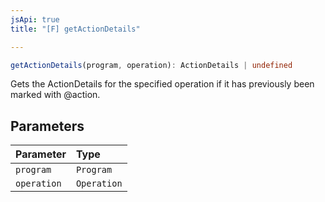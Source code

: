 ```yaml
---
jsApi: true
title: "[F] getActionDetails"

---
```

```ts
getActionDetails(program, operation): ActionDetails | undefined
```

Gets the ActionDetails for the specified operation if it has previously been marked with @action.

## Parameters

| Parameter | Type |
| :------ | :------ |
| `program` | `Program` |
| `operation` | `Operation` |
